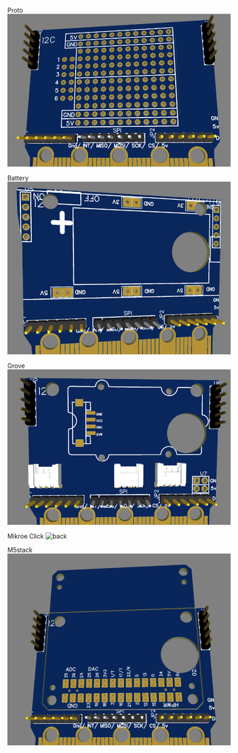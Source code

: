 Proto
![back](https://raw.githubusercontent.com/rosmo-robot/Feather-Bit/main/v1/daughter_concept/proto_daughter.png)

Battery
![back](https://raw.githubusercontent.com/rosmo-robot/Feather-Bit/main/v1/daughter_concept/16340_Power.png)

Grove
![back](https://raw.githubusercontent.com/rosmo-robot/Feather-Bit/main/v1/daughter_concept/grove_daughter.png)

Mikroe Click
![back](hhttps://raw.githubusercontent.com/rosmo-robot/Feather-Bit/main/v1/daughter_concept/Mikroe_click_daughter.png)

M5stack
![back](https://raw.githubusercontent.com/rosmo-robot/Feather-Bit/main/v1/daughter_concept/M5stack_daughter.png)
